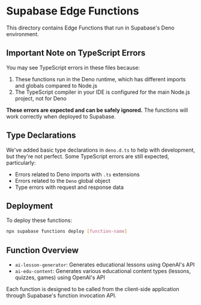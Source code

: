 # Supabase Edge Functions

This directory contains Edge Functions that run in Supabase's Deno environment.

## Important Note on TypeScript Errors

You may see TypeScript errors in these files because:

1. These functions run in the Deno runtime, which has different imports and globals compared to Node.js
2. The TypeScript compiler in your IDE is configured for the main Node.js project, not for Deno

**These errors are expected and can be safely ignored.** The functions will work correctly when deployed to Supabase.

## Type Declarations

We've added basic type declarations in `deno.d.ts` to help with development, but they're not perfect. Some TypeScript errors are still expected, particularly:

- Errors related to Deno imports with `.ts` extensions
- Errors related to the `Deno` global object
- Type errors with request and response data

## Deployment

To deploy these functions:

```bash
npx supabase functions deploy [function-name]
```

## Function Overview

- `ai-lesson-generator`: Generates educational lessons using OpenAI's API
- `ai-edu-content`: Generates various educational content types (lessons, quizzes, games) using OpenAI's API

Each function is designed to be called from the client-side application through Supabase's function invocation API. 